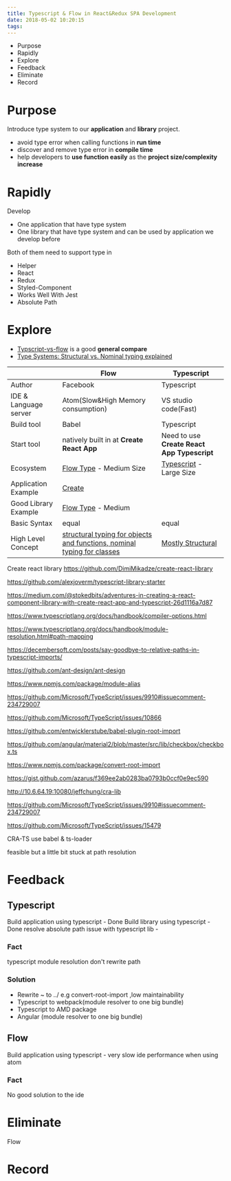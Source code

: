 ```yaml
---
title: Typescript & Flow in React&Redux SPA Development
date: 2018-05-02 10:20:15
tags:
---
```


* Purpose
* Rapidly
* Explore
* Feedback
* Eliminate
* Record

# Purpose

Introduce type system to our **application** and **library** project.

* avoid type error when calling functions in **run time**
* discover and remove type error in **compile time**
* help developers to **use function easily** as the **project size/complexity increase**

# Rapidly

Develop

* One application that have type system
* One library that have type system and can be used by application we develop before

Both of them need to support type in

* Helper
* React
* Redux
* Styled-Component
* Works Well With Jest
* Absolute Path

# Explore

* [Typscript-vs-flow](https://github.com/niieani/typescript-vs-flowtype) is a good **general compare**
* [Type Systems: Structural vs. Nominal typing explained](https://medium.com/@thejameskyle/type-systems-structural-vs-nominal-typing-explained-56511dd969f4)

|                       | Flow                                                                                                                         | Typescript                                                                                      |
| --------------------- | ---------------------------------------------------------------------------------------------------------------------------- | ----------------------------------------------------------------------------------------------- |
| Author                | Facebook                                                                                                                     | Typescript                                                                                      |
| IDE & Language server | Atom(Slow&High Memory consumption)                                                                                           | VS studio code(Fast)                                                                            |
| Build tool            | Babel                                                                                                                        | Typescript                                                                                      |
| Start tool            | natively built in at **Create React App**                                                                                    | Need to use **Create React App Typescript**                                                     |
| Ecosystem             | [Flow Type](https://github.com/flowtype/flow-typed) - Medium Size                                                            | [Typescript](https://github.com/DefinitelyTyped/DefinitelyTyped/tree/master/types) - Large Size |
| Application Example   | [Create ](https://github.com/flowtype/flow-typed)                                                                            |                                                                                                 |
| Good Library Example  | [Flow Type](https://github.com/flowtype/flow-typed) - Medium                                                                 |                                                                                                 |
| Basic Syntax          | equal                                                                                                                        | equal                                                                                           |
| High Level Concept    | [structural typing for objects and functions, nominal typing for classes](https://flow.org/en/docs/lang/nominal-structural/) | [Mostly Structural](https://basarat.gitbooks.io/typescript/docs/tips/nominalTyping.html)        |

Create react library
https://github.com/DimiMikadze/create-react-library

https://github.com/alexjoverm/typescript-library-starter

https://medium.com/@stokedbits/adventures-in-creating-a-react-component-library-with-create-react-app-and-typescript-26d1116a7d87

https://www.typescriptlang.org/docs/handbook/compiler-options.html

https://www.typescriptlang.org/docs/handbook/module-resolution.html#path-mapping

https://decembersoft.com/posts/say-goodbye-to-relative-paths-in-typescript-imports/

https://github.com/ant-design/ant-design

https://www.npmjs.com/package/module-alias

https://github.com/Microsoft/TypeScript/issues/9910#issuecomment-234729007

https://github.com/Microsoft/TypeScript/issues/10866

https://github.com/entwicklerstube/babel-plugin-root-import

https://github.com/angular/material2/blob/master/src/lib/checkbox/checkbox.ts

https://www.npmjs.com/package/convert-root-import

https://gist.github.com/azarus/f369ee2ab0283ba0793b0ccf0e9ec590

http://10.6.64.19:10080/jeffchung/cra-lib

https://github.com/Microsoft/TypeScript/issues/9910#issuecomment-234729007

https://github.com/Microsoft/TypeScript/issues/15479

CRA-TS use babel & ts-loader

feasible but a little bit stuck at path resolution

# Feedback

## Typescript

Build application using typescript - Done
Build library using typescript - Done
resolve absolute path issue with typescript lib -

### Fact

typescript module resolution don't rewrite path

### Solution

* Rewrite ~ to ../ e.g convert-root-import ,low maintainability
* Typescript to webpack(module resolver to one big bundle)
* Typescript to AMD package
* Angular (module resolver to one big bundle)

## Flow

Build application using typescript - very slow ide performance when using atom

### Fact

No good solution to the ide

# Eliminate

Flow

# Record
